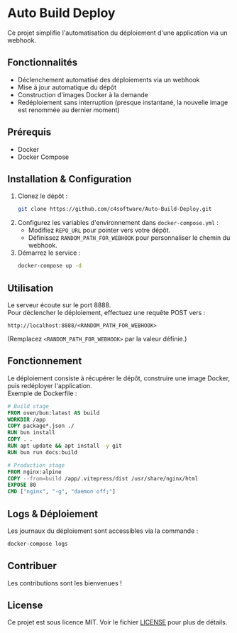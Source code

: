 # Auto Build Deploy

Ce projet simplifie l'automatisation du déploiement d'une application via un webhook.

## Fonctionnalités

- Déclenchement automatisé des déploiements via un webhook
- Mise à jour automatique du dépôt
- Construction d'images Docker à la demande
- Redéploiement sans interruption (presque instantané, la nouvelle image est renommée au dernier moment)

## Prérequis

- Docker
- Docker Compose

## Installation & Configuration

1. Clonez le dépôt :
   ```bash
   git clone https://github.com/c4software/Auto-Build-Deploy.git
   ```
2. Configurez les variables d'environnement dans `docker-compose.yml` :
   - Modifiez `REPO_URL` pour pointer vers votre dépôt.
   - Définissez `RANDOM_PATH_FOR_WEBHOOK` pour personnaliser le chemin du webhook.
3. Démarrez le service :
   ```bash
   docker-compose up -d
   ```

## Utilisation

Le serveur écoute sur le port 8888.  
Pour déclencher le déploiement, effectuez une requête POST vers :
```
http://localhost:8888/<RANDOM_PATH_FOR_WEBHOOK>
```
(Remplacez `<RANDOM_PATH_FOR_WEBHOOK>` par la valeur définie.)

## Fonctionnement

Le déploiement consiste à récupérer le dépôt, construire une image Docker, puis redéployer l'application.  
Exemple de Dockerfile :

```Dockerfile
# Build stage
FROM oven/bun:latest AS build
WORKDIR /app
COPY package*.json ./
RUN bun install
COPY . .
RUN apt update && apt install -y git
RUN bun run docs:build

# Production stage
FROM nginx:alpine
COPY --from=build /app/.vitepress/dist /usr/share/nginx/html
EXPOSE 80
CMD ["nginx", "-g", "daemon off;"]
```

## Logs & Déploiement

Les journaux du déploiement sont accessibles via la commande :
```bash
docker-compose logs
```

## Contribuer

Les contributions sont les bienvenues !  

## License

Ce projet est sous licence MIT. Voir le fichier [LICENSE](LICENSE) pour plus de détails.